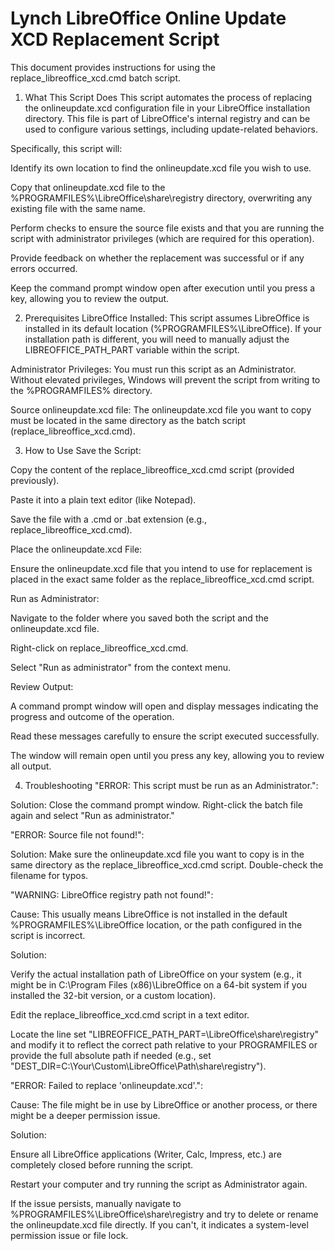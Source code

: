 # Lynch LibreOffice Online Update XCD Replacement Script
This document provides instructions for using the replace_libreoffice_xcd.cmd batch script.

1. What This Script Does
This script automates the process of replacing the onlineupdate.xcd configuration file in your LibreOffice installation directory. This file is part of LibreOffice's internal registry and can be used to configure various settings, including update-related behaviors.

Specifically, this script will:

Identify its own location to find the onlineupdate.xcd file you wish to use.

Copy that onlineupdate.xcd file to the %PROGRAMFILES%\LibreOffice\share\registry directory, overwriting any existing file with the same name.

Perform checks to ensure the source file exists and that you are running the script with administrator privileges (which are required for this operation).

Provide feedback on whether the replacement was successful or if any errors occurred.

Keep the command prompt window open after execution until you press a key, allowing you to review the output.

2. Prerequisites
LibreOffice Installed: This script assumes LibreOffice is installed in its default location (%PROGRAMFILES%\LibreOffice). If your installation path is different, you will need to manually adjust the LIBREOFFICE_PATH_PART variable within the script.

Administrator Privileges: You must run this script as an Administrator. Without elevated privileges, Windows will prevent the script from writing to the %PROGRAMFILES% directory.

Source onlineupdate.xcd file: The onlineupdate.xcd file you want to copy must be located in the same directory as the batch script (replace_libreoffice_xcd.cmd).

3. How to Use
Save the Script:

Copy the content of the replace_libreoffice_xcd.cmd script (provided previously).

Paste it into a plain text editor (like Notepad).

Save the file with a .cmd or .bat extension (e.g., replace_libreoffice_xcd.cmd).

Place the onlineupdate.xcd File:

Ensure the onlineupdate.xcd file that you intend to use for replacement is placed in the exact same folder as the replace_libreoffice_xcd.cmd script.

Run as Administrator:

Navigate to the folder where you saved both the script and the onlineupdate.xcd file.

Right-click on replace_libreoffice_xcd.cmd.

Select "Run as administrator" from the context menu.

Review Output:

A command prompt window will open and display messages indicating the progress and outcome of the operation.

Read these messages carefully to ensure the script executed successfully.

The window will remain open until you press any key, allowing you to review all output.

4. Troubleshooting
"ERROR: This script must be run as an Administrator.":

Solution: Close the command prompt window. Right-click the batch file again and select "Run as administrator."

"ERROR: Source file not found!":

Solution: Make sure the onlineupdate.xcd file you want to copy is in the same directory as the replace_libreoffice_xcd.cmd script. Double-check the filename for typos.

"WARNING: LibreOffice registry path not found!":

Cause: This usually means LibreOffice is not installed in the default %PROGRAMFILES%\LibreOffice location, or the path configured in the script is incorrect.

Solution:

Verify the actual installation path of LibreOffice on your system (e.g., it might be in C:\Program Files (x86)\LibreOffice on a 64-bit system if you installed the 32-bit version, or a custom location).

Edit the replace_libreoffice_xcd.cmd script in a text editor.

Locate the line set "LIBREOFFICE_PATH_PART=\LibreOffice\share\registry" and modify it to reflect the correct path relative to your PROGRAMFILES or provide the full absolute path if needed (e.g., set "DEST_DIR=C:\Your\Custom\LibreOffice\Path\share\registry").

"ERROR: Failed to replace 'onlineupdate.xcd'.":

Cause: The file might be in use by LibreOffice or another process, or there might be a deeper permission issue.

Solution:

Ensure all LibreOffice applications (Writer, Calc, Impress, etc.) are completely closed before running the script.

Restart your computer and try running the script as Administrator again.

If the issue persists, manually navigate to %PROGRAMFILES%\LibreOffice\share\registry and try to delete or rename the onlineupdate.xcd file directly. If you can't, it indicates a system-level permission issue or file lock.
